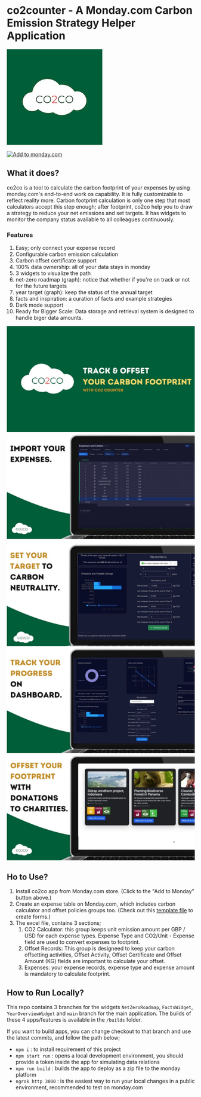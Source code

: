 # co2counter - A Monday.com Carbon Emission Strategy Helper Application

![co2counter logo](./assets/co2coLogo.jpeg)

<a href="https://auth.monday.com/oauth2/authorize?client_id=122ebc2731e2012318cfb2825ef647ec&response_type=install">
<img alt="Add to monday.com" height="42" src="https://dapulse-res.cloudinary.com/image/upload/f_auto,q_auto/remote_mondaycom_static/uploads/Tal/4b5d9548-0598-436e-a5b6-9bc5f29ee1d9_Group12441.png" />
</a>



## What it does?

co2co is a tool to calculate the carbon footprint of your expenses by using monday.com's end-to-end work os capability.
It is fully customizable to reflect reality more. Carbon footprint calculation is only one step that most calculators
accept this step enough; after footprint, co2co help you to draw a strategy to reduce your net emissions and set
targets. It has widgets to monitor the company status available to all colleagues continuously.


### Features
1. Easy; only connect your expense record
1. Configurable carbon emission calculation
1. Carbon offset certificate support
1. 100% data ownership: all of your data stays in monday
1. 3 widgets to visualize the path
1. net-zero roadmap (graph): notice that whether if you're on track or not for the future targets
1. year target (graph): keep the status of the annual target
1. facts and inspiration: a curation of facts and example strategies
1. Dark mode support
1. Ready for Bigger Scale: Data storage and retrieval system is designed to handle biger data amounts.

![](./assets/slide_1.jpeg)
![](./assets/slide_2.jpeg)
![](./assets/slide_3.jpeg)
![](./assets/slide_4.jpeg)
![](./assets/slide_5.jpeg)

## Ho to Use?

1. Install co2co app from Monday.com store. (Click to the "Add to Monday" button above.)
1. Create an expense table on Monday.com, which includes carbon calculator and offset policies groups too. (Check out this [template file](./assets/carbon_expenses_template.xlsx) to create forms.)
1. The excel file, contains 3 sections;
    1. CO2 Calculator: this group keeps unit emission amount per GBP / USD for each expense types. Expense Type and CO2/Unit - Expense field are used to convert expenses to footprint.
    1. Offset Records: This group is designeed to keep your carbon offsetting activities, Offset Activity, Offset Certificate and Offset Amount (KG) fields are important to calculate your offset.
    1. Expenses: your expense records, expense type and expense amount is mandatory to calculate footprint.



## How to Run Locally?

This repo contains 3 branches for the widgets `NetZeroRoadmap`, `FactsWidget`, `YearOverviewWidget` and `main` branch
for the main application. The builds of these 4 apps/features is available in the `/builds` folder.

If you want to build apps, you can change checkout to that branch and use the latest commits, and follow the path below;

- `npm i` : to install requirement of this project
- `npm start run` : opens a local development environment, you should provide a token inside the app for simulating data
relations
- `npm run build` : builds the app to deploy as a zip file to the monday platform
- `ngrok http 3000` : is the easiest way to run your local changes in a public environment, recommended to test on
monday.com
